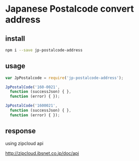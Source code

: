 # Japanese Postalcode convert address

## install

```.sh
npm i --save jp-postalcode-address
```

## usage

```.js
var JpPostalcode = require('jp-postalcode-address');

JpPostalCode('160-0021', 
  function (successJson) { }, 
  function (error) { });

JpPostalCode('1600021', 
  function (successJson) { }, 
  function (error) { });
```

## response

using zipcloud api

http://zipcloud.ibsnet.co.jp/doc/api